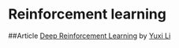 # Reinforcement learning

##Article
[Deep Reinforcement Learning](https://arxiv.org/abs/1810.06339) by [Yuxi Li](https://medium.com/@yuxili)
